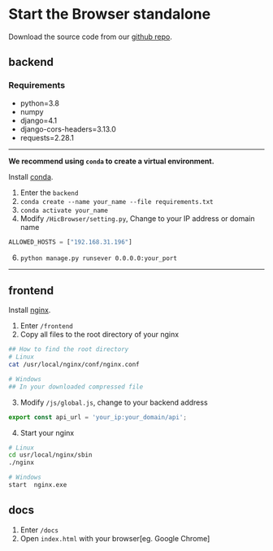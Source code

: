 # Start the Browser standalone

Download the source code from our [github repo](https://github.com/NKUlpj/HiBrowser).

## backend

### Requirements

* python=3.8
* numpy
* django=4.1
* django-cors-headers=3.13.0
* requests=2.28.1

---
<b>We recommend using `conda` to create a virtual environment.</b>

Install [conda](https://docs.conda.io/en/latest/miniconda.html).

1. Enter the `backend`
2. `conda create --name your_name --file requirements.txt`
3. `conda activate your_name`
4. Modify `/HicBrowser/setting.py`, Change to your IP address or domain name
```python
ALLOWED_HOSTS = ["192.168.31.196"]
```
6. `python manage.py runsever 0.0.0.0:your_port`
---

## frontend
Install [nginx](http://nginx.org/en/download.html).

1. Enter `/frontend`
2. Copy all files to the root directory of your nginx

```sh
## How to find the root directory
# Linux
cat /usr/local/nginx/conf/nginx.conf

# Windows
## In your downloaded compressed file
```

3. Modify `/js/global.js`, change to your backend address
```js
export const api_url = 'your_ip:your_domain/api';
```
4. Start your nginx
```sh
# Linux
cd usr/local/nginx/sbin
./nginx

# Windows 
start  nginx.exe
```

## docs

1. Enter `/docs`
2. Open `index.html` with your browser[eg. Google Chrome]
